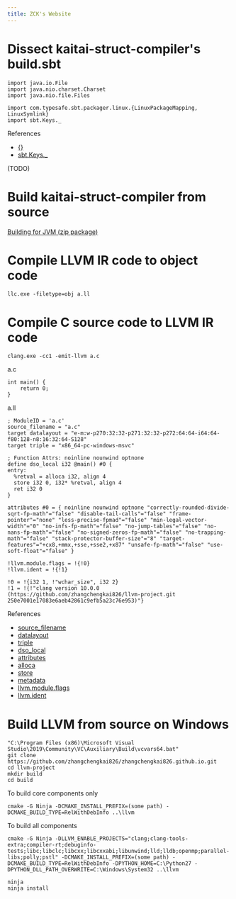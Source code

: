 ```yaml
---
title: ZCK's Website
---
```


# Dissect kaitai-struct-compiler's build.sbt

```
import java.io.File
import java.nio.charset.Charset
import java.nio.file.Files

import com.typesafe.sbt.packager.linux.{LinuxPackageMapping, LinuxSymlink}
import sbt.Keys._
```

References

- [{}](https://alvinalexander.com/scala/how-to-import-multiple-members-scala-wildcard-curly-braces-syntax)
- [sbt.Keys._](https://www.scala-sbt.org/1.x/docs/Basic-Def.html)

(TODO)

# Build kaitai-struct-compiler from source

[Building for JVM (zip package)](http://doc.kaitai.io/developers.html)

# Compile LLVM IR code to object code

```
llc.exe -filetype=obj a.ll
```

# Compile C source code to LLVM IR code

```
clang.exe -cc1 -emit-llvm a.c
```

a.c

```
int main() {
    return 0;
}
```

a.ll

```
; ModuleID = 'a.c'
source_filename = "a.c"
target datalayout = "e-m:w-p270:32:32-p271:32:32-p272:64:64-i64:64-f80:128-n8:16:32:64-S128"
target triple = "x86_64-pc-windows-msvc"

; Function Attrs: noinline nounwind optnone
define dso_local i32 @main() #0 {
entry:
  %retval = alloca i32, align 4
  store i32 0, i32* %retval, align 4
  ret i32 0
}

attributes #0 = { noinline nounwind optnone "correctly-rounded-divide-sqrt-fp-math"="false" "disable-tail-calls"="false" "frame-pointer"="none" "less-precise-fpmad"="false" "min-legal-vector-width"="0" "no-infs-fp-math"="false" "no-jump-tables"="false" "no-nans-fp-math"="false" "no-signed-zeros-fp-math"="false" "no-trapping-math"="false" "stack-protector-buffer-size"="8" "target-features"="+cx8,+mmx,+sse,+sse2,+x87" "unsafe-fp-math"="false" "use-soft-float"="false" }

!llvm.module.flags = !{!0}
!llvm.ident = !{!1}

!0 = !{i32 1, !"wchar_size", i32 2}
!1 = !{!"clang version 10.0.0 (https://github.com/zhangchengkai826/llvm-project.git 250e7001e17083e6aeb42861c9efb5a23c76e953)"}
```

References

- [source_filename](https://llvm.org/docs/LangRef.html#source-filename)
- [datalayout](https://llvm.org/docs/LangRef.html#data-layout)
- [triple](https://llvm.org/docs/LangRef.html#target-triple)
- [dso_local](https://llvm.org/docs/LangRef.html#runtime-preemption-specifiers)
- [attributes](https://llvm.org/docs/LangRef.html#attribute-groups)
- [alloca](https://llvm.org/docs/LangRef.html#alloca-instruction)
- [store](https://llvm.org/docs/LangRef.html#store-instruction)
- [metadata](https://llvm.org/docs/LangRef.html#metadata)
- [llvm.module.flags](https://llvm.org/docs/LangRef.html#module-flags-metadata)
- [llvm.ident](https://llvm.org/docs/SourceLevelDebugging.html)

# Build LLVM from source on Windows

```
"C:\Program Files (x86)\Microsoft Visual Studio\2019\Community\VC\Auxiliary\Build\vcvars64.bat"
git clone https://github.com/zhangchengkai826/zhangchengkai826.github.io.git
cd llvm-project
mkdir build
cd build
```

To build core components only

```
cmake -G Ninja -DCMAKE_INSTALL_PREFIX=(some path) -DCMAKE_BUILD_TYPE=RelWithDebInfo ..\llvm
```

To build all components

```
cmake -G Ninja -DLLVM_ENABLE_PROJECTS="clang;clang-tools-extra;compiler-rt;debuginfo-tests;libc;libclc;libcxx;libcxxabi;libunwind;lld;lldb;openmp;parallel-libs;polly;pstl" -DCMAKE_INSTALL_PREFIX=(some path) -DCMAKE_BUILD_TYPE=RelWithDebInfo -DPYTHON_HOME=C:\Python27 -DPYTHON_DLL_PATH_OVERWRITE=C:\Windows\System32 ..\llvm
```

```
ninja
ninja install
```